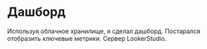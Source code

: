 # Дашборд
Используя облачное хранилище, я сделал дашборд. Постарался отобразить ключевые метрики.
Сервер LookerStudio.
